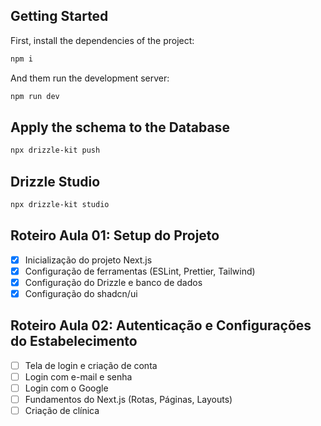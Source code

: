 ## Getting Started

First, install the dependencies of the project:

```bash
npm i
```

And them run the development server:

```bash
npm run dev
```

## Apply the schema to the Database

```bash
npx drizzle-kit push
```

## Drizzle Studio

```bash
npx drizzle-kit studio
```

## Roteiro Aula 01: Setup do Projeto

- [x] Inicialização do projeto Next.js
- [x] Configuração de ferramentas (ESLint, Prettier, Tailwind)
- [x] Configuração do Drizzle e banco de dados
- [x] Configuração do shadcn/ui

## Roteiro Aula 02: Autenticação e Configurações do Estabelecimento

- [ ] Tela de login e criação de conta
- [ ] Login com e-mail e senha
- [ ] Login com o Google
- [ ] Fundamentos do Next.js (Rotas, Páginas, Layouts)
- [ ] Criação de clínica
